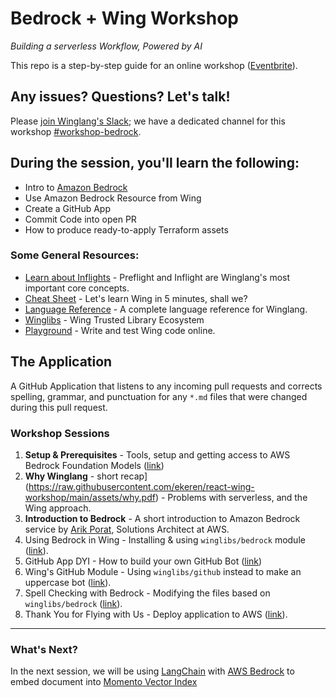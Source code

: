 
# Bedrock + Wing Workshop

_Building a serverless Workflow, Powered by AI_

This repo is a step-by-step guide for an online workshop ([Eventbrite](https://www.eventbrite.com/e/amazon-bedrock-winglang-tickets-769562721817)).

## Any issues? Questions? Let's talk!

Please [join Winglang's Slack](https://t.winglang.io/slack); we have a dedicated channel for this workshop [#workshop-bedrock](https://winglang.slack.com/archives/C06BWT4PC30).

## During the session, you'll learn the following:

- Intro to [Amazon Bedrock](https://aws.amazon.com/bedrock/)
- Use Amazon Bedrock Resource from Wing
- Create a GitHub App
- Commit Code into open PR
- How to produce ready-to-apply Terraform assets

### Some General Resources:

- [Learn about Inflights](https://www.winglang.io/docs/concepts/inflights) - Preflight and Inflight are Winglang's most important core concepts.
- [Cheat Sheet](./cheatsheet.md) - Let's learn Wing in 5 minutes, shall we?
- [Language Reference](https://www.winglang.io/docs/language-reference) - A complete language reference for Winglang. 
- [Winglibs](https://github.com/winglang/winglibs) - Wing Trusted Library Ecosystem
- [Playground](https://www.winglang.io/play/) - Write and test Wing code online.

## The Application

A GitHub Application that listens to any incoming pull requests and corrects spelling, grammar, and punctuation for any `*.md` files that were changed during this pull request.


### Workshop Sessions

1. **Setup & Prerequisites** - Tools, setup and getting access to AWS Bedrock Foundation Models ([link](./01-setup.md))  
2. **Why Winglang** - short recap](https://raw.githubusercontent.com/ekeren/react-wing-workshop/main/assets/why.pdf) - Problems with serverless, and the Wing approach.
3. **Introduction to Bedrock** - A short introduction to Amazon Bedrock service by [Arik Porat](https://www.linkedin.com/in/arik-porat-15419426/), Solutions Architect at AWS.  
4. Using Bedrock in Wing - Installing & using `winglibs/bedrock` module ([link](./04-bedrock.md)).
5. GitHub App DYI - How to build your own GitHub Bot ([link](./05-github-diy.md))
6. Wing's GitHub Module - Using `winglibs/github` instead to make an uppercase bot ([link](./06-github-winglibs.md)).  
7. Spell Checking with Bedrock - Modifying the files based on `winglibs/bedrock` ([link]((./07-wrap.md))).
8. Thank You for Flying with Us - Deploy application to AWS ([link]((./08-deploy.md))).  

---  

### What's Next?  

In the next session, we will be using [LangChain](https://www.langchain.com/) with [AWS Bedrock](https://aws.amazon.com/bedrock/) to embed document into [Momento Vector Index](https://docs.momentohq.com/vector-index)

